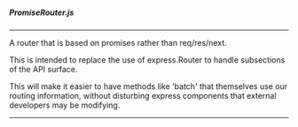 ##### PromiseRouter.js

---

A router that is based on promises rather than req/res/next.

This is intended to replace the use of express.Router to handle subsections of the API surface.

This will make it easier to have methods like 'batch' that themselves use our routing information, without disturbing express components that external developers may be modifying.

---